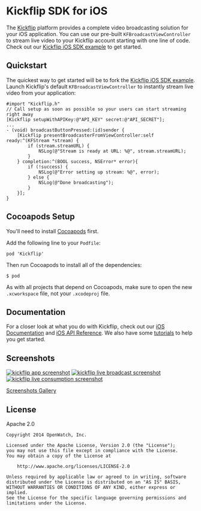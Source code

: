 # Kickflip SDK for iOS

The [Kickflip](http://kickflip.io) platform provides a complete video broadcasting solution for your iOS application. You can use our pre-built `KFBroadcastViewController` to stream live video to your Kickflip account starting with one line of code. Check out our [Kickflip iOS SDK example](https://github.com/Kickflip/kickflip-ios-example) to get started.

## Quickstart

The quickest way to get started will be to fork the [Kickflip iOS SDK example](https://github.com/Kickflip/kickflip-ios-example). Launch Kickflip's default `KFBroadcastViewController` to instantly stream live video from your application:

```objc
#import "Kickflip.h"
// Call setup as soon as possible so your users can start streaming right away
[Kickflip setupWithAPIKey:@"API_KEY" secret:@"API_SECRET"];
...
- (void) broadcastButtonPressed:(id)sender {
	[Kickflip presentBroadcasterFromViewController:self ready:^(KFStream *stream) {
        if (stream.streamURL) {
            NSLog(@"Stream is ready at URL: %@", stream.streamURL);
        }
    } completion:^(BOOL success, NSError* error){
        if (!success) {
            NSLog(@"Error setting up stream: %@", error);
        } else {
            NSLog(@"Done broadcasting");
        }
    }];
}
```

## Cocoapods Setup

You'll need to install [Cocoapods](http://cocoapods.org) first.
    
Add the following line to your `Podfile`:

    pod 'Kickflip'

Then run Cocoapods to install all of the dependencies:

    $ pod

As with all projects that depend on Cocoapods, make sure to open the new `.xcworkspace` file, not your `.xcodeproj` file.
    
## Documentation

For a closer look at what you do with Kickflip, check out our [iOS Documentation](https://github.com/Kickflip/kickflip-docs/tree/master/ios) and [iOS API Reference](http://cocoadocs.org/docsets/Kickflip/). We also have some [tutorials](https://github.com/Kickflip/kickflip-docs) to help you get started.
    
## Screenshots

[![kickflip app screenshot](https://i.imgur.com/QPtggd9m.jpg)](https://i.imgur.com/QPtggd9.png)
[![kickflip live broadcast screenshot](https://i.imgur.com/VHB6iQQm.jpg)](https://i.imgur.com/VHB6iQQ.png)
[![kickflip live consumption screenshot](https://i.imgur.com/IZbiyhRm.jpg)](https://i.imgur.com/IZbiyhR.png)

[Screenshots Gallery](http://imgur.com/a/IwuZ7)

    
## License

Apache 2.0

	Copyright 2014 OpenWatch, Inc.
	
	Licensed under the Apache License, Version 2.0 (the "License");
	you may not use this file except in compliance with the License.
	You may obtain a copy of the License at
	
	    http://www.apache.org/licenses/LICENSE-2.0
	
	Unless required by applicable law or agreed to in writing, software
	distributed under the License is distributed on an "AS IS" BASIS,
	WITHOUT WARRANTIES OR CONDITIONS OF ANY KIND, either express or implied.
	See the License for the specific language governing permissions and
	limitations under the License.